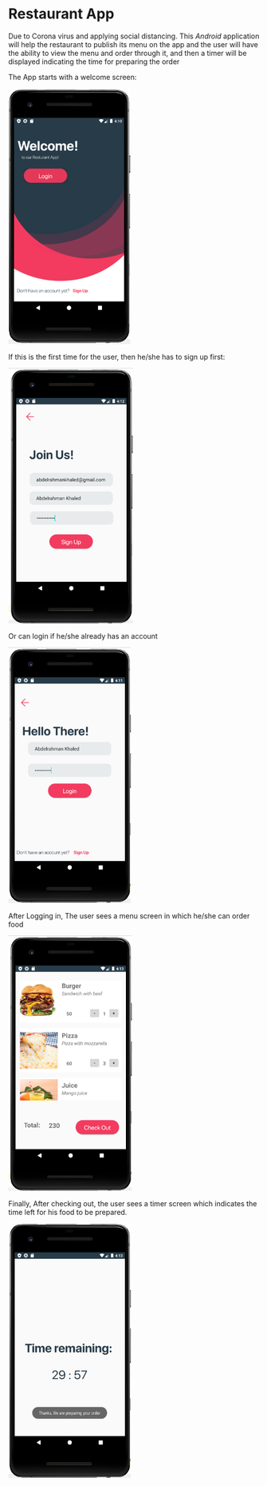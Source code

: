 # Restaurant App

Due to Corona virus and applying social distancing. This *Android* application will help the restaurant to publish its menu on the app and the user will have the ability to view the menu and order through it, and then a timer will be displayed indicating the time for preparing the order

The App starts with a welcome screen: 

<img src="https://raw.githubusercontent.com/MohamedMedhat21/Restaurant-App/master/Pictures/WelcomeScreen.png" alt="WelcomeScreen" style="zoom:60%;" />

If this is the first time for the user, then he/she has to sign up first:

<img src="https://raw.githubusercontent.com/MohamedMedhat21/Restaurant-App/master/Pictures/SignUpScreen.png" alt="SignUpScreen" style="zoom:60%;" />

Or can login if he/she already has an account

<img src="https://raw.githubusercontent.com/MohamedMedhat21/Restaurant-App/master/Pictures/LoginScreen.png" alt="LoginScreen" style="zoom:60%;" />

After Logging in, The user sees a menu screen in which he/she can order food

<img src="https://raw.githubusercontent.com/MohamedMedhat21/Restaurant-App/master/Pictures/MenuScreen.png" alt="MenuScreen" style="zoom:60%;" />

Finally, After checking out, the user sees a timer screen which indicates the time left for his food to be prepared.

<img src="https://raw.githubusercontent.com/MohamedMedhat21/Restaurant-App/master/Pictures/TimerScreen.png" alt="TimerScreen" style="zoom:60%;" />